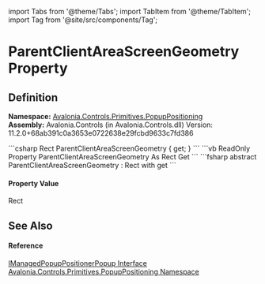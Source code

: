 import Tabs from '@theme/Tabs'; 
import TabItem from '@theme/TabItem'; 
import Tag from '@site/src/components/Tag'; 

# ParentClientAreaScreenGeometry Property




## Definition
**Namespace:** <a href="N_Avalonia_Controls_Primitives_PopupPositioning">Avalonia.Controls.Primitives.PopupPositioning</a>  
**Assembly:** Avalonia.Controls (in Avalonia.Controls.dll) Version: 11.2.0+68ab391c0a3653e0722638e29fcbd9633c7fd386

<Tabs groupId="api-code-preview">
<TabItem value="csharp" label="C#">
```csharp
Rect ParentClientAreaScreenGeometry { get; }
```
</TabItem>
<TabItem value="vb" label="VB">
```vb
ReadOnly Property ParentClientAreaScreenGeometry As Rect
	Get
```
</TabItem>
<TabItem value="fsharp" label="F#">
```fsharp
abstract ParentClientAreaScreenGeometry : Rect with get
```
</TabItem>
</Tabs>



#### Property Value
Rect

## See Also


#### Reference
<a href="T_Avalonia_Controls_Primitives_PopupPositioning_IManagedPopupPositionerPopup">IManagedPopupPositionerPopup Interface</a>  
<a href="N_Avalonia_Controls_Primitives_PopupPositioning">Avalonia.Controls.Primitives.PopupPositioning Namespace</a>  
